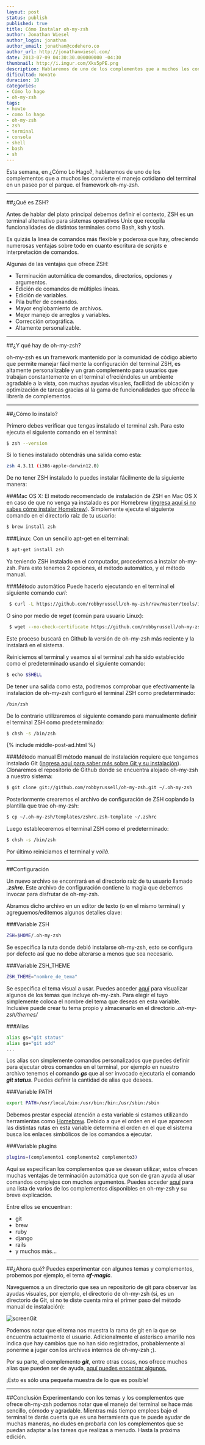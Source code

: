 ```yaml
---
layout: post
status: publish
published: true
title: Cómo Instalar oh-my-zsh
author: Jonathan Wiesel
author_login: jonathan
author_email: jonathan@codehero.co
author_url: http://jonathanwiesel.com/
date: 2013-07-09 04:30:30.000000000 -04:30
thumbnail: http://i.imgur.com/Xks5pPE.png
description: Hablaremos de uno de los complementos que a muchos les convierte el manejo cotidiano del terminal en un paseo por el parque. el framework oh-my-zsh.
dificultad: Novato
duracion: 10
categories:
- Cómo lo hago
- oh-my-zsh
tags:
- howto
- como lo hago
- oh-my-zsh
- zsh
- terminal
- consola
- shell
- bash
- sh
---
```

Esta semana, en ¿Cómo Lo Hago?, hablaremos de uno de los complementos que a muchos les convierte el manejo cotidiano del terminal en un paseo por el parque. el framework oh-my-zsh.

***

##¿Qué es ZSH?

Antes de hablar del plato principal debemos definir el contexto, ZSH es un terminal alternativo para sistemas operativos Unix que recopila funcionalidades de distintos terminales como Bash, ksh y tcsh.

Es quizás la línea de comandos más flexible y poderosa que hay, ofreciendo numerosas ventajas sobre todo en cuanto escritura de *scripts* e interpretación de comandos.

Algunas de las ventajas que ofrece ZSH:

*   Terminación automática de comandos, directorios, opciones y argumentos.
*   Edición de comandos de múltiples líneas.
*   Edición de variables.
*   Pila buffer de comandos.
*   Mayor englobamiento de archivos.
*   Mejor manejo de arreglos y variables.
*   Corrección ortográfica.
*   Altamente personalizable.

***

##¿Y qué hay de oh-my-zsh?

oh-my-zsh es un framework mantenido por la comunidad de código abierto que permite manejar fácilmente la configuración del terminal ZSH, es altamente personalizable y un gran complemento para usuarios que trabajan constantemente en el terminal ofreciéndoles un ambiente agradable a la vista, con muchas ayudas visuales, facilidad de ubicación y optimización de tareas gracias al la gama de funcionalidades que ofrece la librería de complementos.
***

##¿Cómo lo instalo?

Primero debes verificar que tengas instalado el terminal zsh. Para esto ejecuta el siguiente comando en el terminal:
```sh
$ zsh --version
```

Si lo tienes instalado obtendrás una salida como esta:
```sh
zsh 4.3.11 (i386-apple-darwin12.0)
```

De no tener ZSH instalado lo puedes instalar fácilmente de la siguiente manera:

###Mac OS X:
El método recomendado de instalación de ZSH en Mac OS X en caso de que no venga ya instalado es por Homebrew ([ingresa aquí si no sabes cómo instalar Homebrew](http://codehero.co/como-lo-hago-instalar-homebrew/)). Simplemente ejecuta el siguiente comando en el directorio raíz de tu usuario:
```sh
$ brew install zsh
```

###Linux:
Con un sencillo apt-get en el terminal:
```sh
$ apt-get install zsh
```

Ya teniendo ZSH instalado en el computador, procedemos a instalar oh-my-zsh.
Para esto tenemos 2 opciones, el método automático, y el método manual.

###Método automático
 Puede hacerlo ejecutando en el terminal el siguiente comando *curl*:
```sh
 $ curl -L https://github.com/robbyrussell/oh-my-zsh/raw/master/tools/install.sh | sh
```

 O sino por medio de *wget* (común para usuario Linux):
```sh
 $ wget --no-check-certificate https://github.com/robbyrussell/oh-my-zsh/raw/master/tools/install.sh -O - | sh
```

Este proceso buscará en Github la versión de oh-my-zsh más reciente y la instalará en el sistema.

Reiniciemos el terminal y veamos si el terminal zsh ha sido establecido como el predeterminado usando el siguiente comando:
```sh
$ echo $SHELL
```

De tener una salida como esta, podremos comprobar que efectivamente la instalación de oh-my-zsh configuró el terminal ZSH como predeterminado:
```sh
/bin/zsh
```

De lo contrario utilizaremos el siguiente comando para manualmente definir el terminal ZSH como predeterminado:
```sh
$ chsh -s /bin/zsh
```

{% include middle-post-ad.html %}

###Método manual
El método manual de instalación requiere que tengamos instalado Git ([ingresa aquí para saber más sobre Git y su instalación](http://codehero.co/git-desde-cero-instalacion-configuracion-y-comandos-basicos/)). Clonaremos el repositorio de Github donde se encuentra alojado oh-my-zsh a nuestro sistema:
```sh
$ git clone git://github.com/robbyrussell/oh-my-zsh.git ~/.oh-my-zsh
```

Posteriormente crearemos el archivo de configuración de ZSH copiando la plantilla que trae oh-my-zsh:
```sh
$ cp ~/.oh-my-zsh/templates/zshrc.zsh-template ~/.zshrc
```

Luego estableceremos el terminal ZSH como el predeterminado:
```sh
$ chsh -s /bin/zsh
```

Por último reiniciamos el terminal y *voilà*.
***
##Configuración

Un nuevo archivo se encontrará en el directorio raíz de tu usuario llamado ***.zshrc***. Este archivo de configuración contiene la magia que debemos invocar para disfrutar de oh-my-zsh.

Abramos dicho archivo en un editor de texto (o en el mismo terminal) y agreguemos/editemos algunos detalles clave:

###Variable ZSH
```sh
ZSH=$HOME/.oh-my-zsh
```
Se especifica la ruta donde debió instalarse oh-my-zsh, esto se configura por defecto así que no debe alterarse a menos que sea necesario.

###Variable ZSH_THEME
```sh
ZSH_THEME="nombre_de_tema"
```
Se especifica el tema visual a usar. Puedes acceder [aquí](https://github.com/robbyrussell/oh-my-zsh/wiki/themes) para visualizar algunos de los temas que incluye oh-my-zsh. Para elegir el tuyo simplemente coloca el nombre del tema que deseas en esta variable. Inclusive puede crear tu tema propio y almacenarlo en el directorio *.oh-my-zsh/themes/*

###Alias
```sh
alias gs="git status"
alias ga="git add"
...
```
Los alias son simplemente comandos personalizados que puedes definir para ejecutar otros comandos en el terminal, por ejemplo en nuestro archivo tenemos el comando ***gs*** que al ser invocado ejecutaría el comando ***git status***. Puedes definir la cantidad de alias que desees.

###Variable PATH
```sh
export PATH=/usr/local/bin:/usr/bin:/bin:/usr/sbin:/sbin
```

Debemos prestar especial atención a esta variable si estamos utilizando herramientas como [Homebrew](http://codehero.co/como-lo-hago-instalar-homebrew/). Debido a que el orden en el que aparecen las distintas rutas en esta variable determina el orden en el que el sistema busca los enlaces simbólicos de los comandos a ejecutar.

###Variable plugins
```sh
plugins=(complemento1 complemento2 complemento3)
```
Aquí se especifican los complementos que se desean utilizar, estos ofrecen muchas ventajas de terminación automática que son de gran ayuda al usar comandos complejos con muchos argumentos. Puedes acceder [aquí](https://github.com/robbyrussell/oh-my-zsh/wiki/Plugins) para una lista de varios de los complementos disponibles en oh-my-zsh y su breve explicación.

Entre ellos se encuentran:

* git
* brew
* ruby
* django
* rails
* y muchos más…
***
##¿Ahora qué?
Puedes experimentar con algunos temas y complementos, probemos por ejemplo, el tema ***af-magic***.

Naveguemos a un directorio que sea un repositorio de git para observar las ayudas visuales, por ejemplo, el directorio de oh-my-zsh (si, es un directorio de Git, si no te diste cuenta mira el primer paso del método manual de instalación):

![screenGit](http://i.imgur.com/oS4Gnhv.png)

Podemos notar que el tema nos muestra la rama de git en la que se encuentra actualmente el usuario. Adicionalmente el asterisco amarillo nos indica que hay cambios que no han sido registrados, probablemente al ponerme a jugar con los archivos internos de oh-my-zsh ;).

Por su parte, el complemento ***git***, entre otras cosas, nos ofrece muchos alias que pueden ser de ayuda, [aquí puedes encontrar algunos.](http://jasonm23.github.io/oh-my-git-aliases.html)

¡Esto es sólo una pequeña muestra de lo que es posible!
***
##Conclusión
Experimentando con los temas y los complementos que ofrece oh-my-zsh podemos notar que el manejo del terminal se hace más sencillo, cómodo y agradable. Mientras más tiempo emplees bajo el terminal te darás cuenta que es una herramienta que te puede ayudar de muchas maneras, no dudes en probarla con los complementos que se puedan adaptar a las tareas que realizas a menudo. Hasta la próxima edición.
